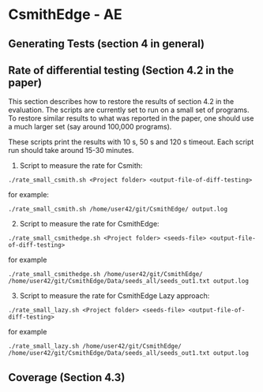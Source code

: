 # CsmithEdge - AE

## Generating Tests (section 4 in general)


## Rate of differential testing (Section 4.2 in the paper)

This section describes how to restore the results of section 4.2 in the evaluation. The scripts are currently set to run on a small set of programs. To restore similar results to what was reported in the paper, one should use a much larger set (say around 100,000 programs).

These scripts print the results with 10 s, 50 s and 120 s timeout. Each script run should take around 15-30 minutes.


1. Script to measure the rate for Csmith:
```
./rate_small_csmith.sh <Project folder> <output-file-of-diff-testing>
```
for example:
```
./rate_small_csmith.sh /home/user42/git/CsmithEdge/ output.log
```

2. Script to measure the rate for CsmithEdge:
```
./rate_small_csmithedge.sh <Project folder> <seeds-file> <output-file-of-diff-testing>
```
for example
```
./rate_small_csmithedge.sh /home/user42/git/CsmithEdge/ /home/user42/git/CsmithEdge/Data/seeds_all/seeds_out1.txt output.log
```

3. Script to measure the rate for CsmithEdge Lazy approach:
```
./rate_small_lazy.sh <Project folder> <seeds-file> <output-file-of-diff-testing>
```
for example
```
./rate_small_lazy.sh /home/user42/git/CsmithEdge/ /home/user42/git/CsmithEdge/Data/seeds_all/seeds_out1.txt output.log
```

## Coverage (Section 4.3)

